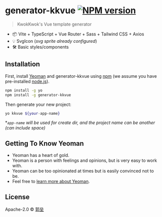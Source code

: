 # generator-kkvue [![NPM version][npm-image]][npm-url]

> KwokKwok&#39;s Vue template generator

- 📦 Vite + TypeScript + Vue Router + Sass + Tailwind CSS + Axios
- 💡 SvgIcon (*svg sprite already configured*)
- 🛠️ Basic styles/components

## Installation

First, install [Yeoman](http://yeoman.io) and generator-kkvue using [npm](https://www.npmjs.com/) (we assume you have pre-installed [node.js](https://nodejs.org/)).

```bash
npm install -g yo
npm install -g generator-kkvue
```

Then generate your new project:

```bash
yo kkvue ${your-app-name}
```

**`app-name` will be used for create dir, and the project name can be another (can include space)*

## Getting To Know Yeoman

 * Yeoman has a heart of gold.
 * Yeoman is a person with feelings and opinions, but is very easy to work with.
 * Yeoman can be too opinionated at times but is easily convinced not to be.
 * Feel free to [learn more about Yeoman](http://yeoman.io/).

## License

Apache-2.0 © [郭垒]()


[npm-image]: https://badge.fury.io/js/generator-kkvue.svg
[npm-url]: https://npmjs.org/package/generator-kkvue

